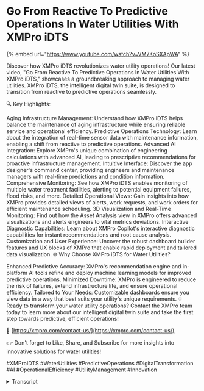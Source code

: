 # Go From Reactive To Predictive Operations In Water Utilities With XMPro iDTS

{% embed url="https://www.youtube.com/watch?v=VM7KoSXApWA" %}

Discover how XMPro iDTS revolutionizes water utility operations! Our latest video, "Go From Reactive To Predictive Operations In Water Utilities With XMPro iDTS," showcases a groundbreaking approach to managing water utilities. XMPro iDTS, the intelligent digital twin suite, is designed to transition from reactive to predictive operations seamlessly.

🔍 Key Highlights:

Aging Infrastructure Management: Understand how XMPro iDTS helps balance the maintenance of aging infrastructure while ensuring reliable service and operational efficiency. Predictive Operations Technology: Learn about the integration of real-time sensor data with maintenance information, enabling a shift from reactive to predictive operations. Advanced AI Integration: Explore XMPro's unique combination of engineering calculations with advanced AI, leading to prescriptive recommendations for proactive infrastructure management. Intuitive Interface: Discover the app designer's command center, providing engineers and maintenance managers with real-time predictions and condition information. Comprehensive Monitoring: See how XMPro iDTS enables monitoring of multiple water treatment facilities, alerting to potential equipment failures, flood risks, and more. Detailed Operational Views: Gain insights into how XMPro provides detailed views of alerts, work requests, and work orders for efficient maintenance scheduling. 3D Visualization and Real-Time Monitoring: Find out how the Asset Analysis view in XMPro offers advanced visualizations and alerts engineers to vital metrics deviations. Interactive Diagnostic Capabilities: Learn about XMPro Copilot's interactive diagnostic capabilities for instant recommendations and root cause analysis. Customization and User Experience: Uncover the robust dashboard builder features and UX blocks of XMPro that enable rapid deployment and tailored data visualization. 🌐 Why Choose XMPro iDTS for Water Utilities?

Enhanced Predictive Accuracy: XMPro's recommendation engine and in-platform AI tools refine and deploy machine learning models for improved predictive operations. Minimized Downtime: XMPro is engineered to reduce the risk of failures, extend infrastructure life, and ensure operational efficiency. Tailored to Your Needs: Customizable dashboards ensure you view data in a way that best suits your utility's unique requirements. 💡 Ready to transform your water utility operations? Contact the XMPro team today to learn more about our intelligent digital twin suite and take the first step towards predictive, efficient operations!

🔗 [https://xmpro.com/contact-us/](https://xmpro.com/contact-us/)

👉 Don't forget to Like, Share, and Subscribe for more insights into innovative solutions for water utilities!

\#XMProIDTS #WaterUtilities #PredictiveOperations #DigitalTransformation #AI #OperationalEfficiency #UtilityManagement #Innovation

<details>

<summary>Transcript</summary>

water utilities today face a balancing

act of maintaining aging infrastructure

ensuring reliable service and managing

operational efficiency the stakes are

high with every downtime impacting

communities and the environment XM Pros

intelligent digital twin Suite idts

emerges as the solution it seamlessly

integrates realtime sensor data with

maintenance information Paving the way

from reactive to predictive operations

using XM proos data stream designer we

combine engineering calculations with

Advanced AI generating unique

prescriptive recommendations this

proactive approach significantly reduces

the risk of failures and extends the

life of critical infrastructure the app

designer acts as the command center here

engineers and maintenance managers gain

access to realtime predictions and

condition information imagine monitoring

multiple water treatment facilities each

asset's health is indicated by intuitive

color codes XM Pro System alerts you to

potential equip equipment failures aging

pipelines flood risks water leaks and

more transforming how water utilities

run their operations at the asset class

level XM Pro provides a detailed view of

alerts work requests and work orders

this level of detail allows for

efficient maintenance scheduling

reducing response times and operational

interruptions the asset analysis view in

XM Pro offers 3D visualization and

realtime monitoring alerting Engineers

to deviations in vital metrics

this enables predictive operations and

Swift resolution of issues the XM Pro

co-pilot feature adds interactive

diagnostic capabilities providing

instant recommendations and root cause

analysis all aimed at minimizing

downtime and ensuring operational

efficiency XM Pro's recommendation

engine acts like a digital consultant

analyzing data to offer optimal action

plans coupled with in platform AI tools

it refines and deploys machine learning

models enhancing predictive accuracy

with XM Pro customization is key the

robust dashboard Builder features ux

blocks that not only bring a whole host

of capabilities to your dashboards but

also rapidly speed up implementation and

deployment the XM Pro ux Builder lets

you tailor dashboards to your unique

needs ensuring you see your data your

way XM Pro's predictive operation

solution built on our intelligent

digital twin Suite is your answer to

reducing unplanned downtime and

enhancing operational efficiency in

water utility ities ready to transform

your operations contact the XM pro team

today to get started

</details>
